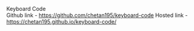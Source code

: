 Keyboard Code   
Github link  -  https://github.com/chetan195/keyboard-code
Hosted link  -  https://chetan195.github.io/keyboard-code/

